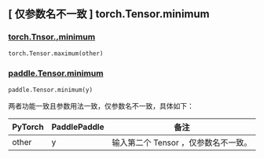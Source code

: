 ## [ 仅参数名不一致 ] torch.Tensor.minimum

### [torch.Tnsor.,minimum](https://pytorch.org/docs/stable/generated/torch.Tensor.minimum.html)

```python
torch.Tensor.maximum(other)
```

### [paddle.Tensor.minimum](https://www.paddlepaddle.org.cn/documentation/docs/zh/api/paddle/Tensor_cn.html#minimum-y-axis-1-name-none)

```python
paddle.Tensor.minimum(y)
```

两者功能一致且参数用法一致，仅参数名不一致，具体如下：

| PyTorch                          | PaddlePaddle                    | 备注                                 |
|----------------------------------|---------------------------------|------------------------------------|
|              other               |                 y          | 输⼊第二个 Tensor ，仅参数名不一致。              |
